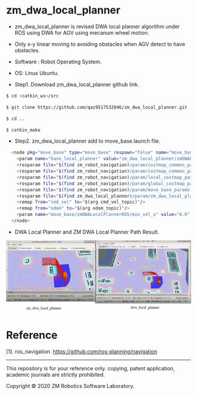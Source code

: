 # zm_dwa_local_planner

- zm_dwa_local_planner is revised DWA local planner algorithm under ROS using DWA for AGV using mecanum wheel motion.

- Only x-y linear moving to avoiding obstacles when AGV detect to have obstacles.

- Software : Robot Operating System.

- OS: Linux Ubuntu.

- Step1. Download zm_dwa_local_planner github link.

``` bash
$ cd <catkin_ws>/src
```

``` bash
$ git clone https://github.com/qaz9517532846/zm_dwa_local_planner.git
```

``` bash
$ cd ..
```

``` bash
$ catkin_make
```

- Step2. zm_dwa_local_planner add to move_base.launch file.

``` bash
  <node pkg="move_base" type="move_base" respawn="false" name="move_base" output="screen">
    <param name="base_local_planner" value="zm_dwa_local_planner/zmDWALocalPlannerROS" />
    <rosparam file="$(find zm_robot_navigation)/param/costmap_common_params.yaml" command="load" ns="global_costmap" />
    <rosparam file="$(find zm_robot_navigation)/param/costmap_common_params.yaml" command="load" ns="local_costmap" />
    <rosparam file="$(find zm_robot_navigation)/param/local_costmap_params.yaml" command="load" />
    <rosparam file="$(find zm_robot_navigation)/param/global_costmap_params.yaml" command="load" />
    <rosparam file="$(find zm_robot_navigation)/param/move_base_params.yaml" command="load" />
    <rosparam file="$(find zm_dwa_local_planner)/param/zm_dwa_local_planner_params.yaml" command="load" />
    <remap from="cmd_vel" to="$(arg cmd_vel_topic)"/>
    <remap from="odom" to="$(arg odom_topic)"/>
    <param name="move_base/zmDWALocalPlannerROS/min_vel_x" value="0.0" if="$(arg move_forward_only)" />
  </node>
```

- DWA Local Planner and ZM DWA Local Planner Path Result.

![image](https://github.com/qaz9517532846/zm_dwa_local_planner/blob/main/image/result.png)

# Reference

[1]. ros_navigation. https://github.com/ros-planning/navigation

------

This repository is for your reference only. copying, patent application, academic journals are strictly prohibited.

Copyright © 2020 ZM Robotics Software Laboratory.
